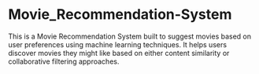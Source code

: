 # Movie_Recommendation-System
This is a Movie Recommendation System built to suggest movies based on user preferences using machine learning techniques. It helps users discover movies they might like based on either content similarity or collaborative filtering approaches.
